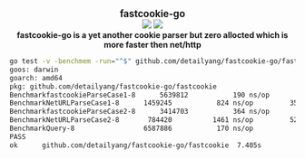 <p align="center">
  <b>
    <span style="font-size:larger;">fastcookie-go</span>
  </b>
  <br />
   <a href="https://travis-ci.org/detailyang/fastcookie-go"><img src="https://travis-ci.org/detailyang/fastcookie-go.svg?branch=master" /></a>
   <a href="https://ci.appveyor.com/project/detailyang/fastcookie-go"><img src="https://ci.appveyor.com/api/projects/status/drc2xk4kcoiydr0x?svg=true" /></a>
   <br />
   <b>fastcookie-go is a yet another cookie parser but zero allocted which is more faster then net/http</b>
</p>

````bash
go test -v -benchmem -run="^$" github.com/detailyang/fastcookie-go/fastcookie -bench Benchmark
goos: darwin
goarch: amd64
pkg: github.com/detailyang/fastcookie-go/fastcookie
BenchmarkfastcookieParseCase1-8   	 5639812	       190 ns/op	       0 B/op	       0 allocs/op
BenchmarkNetURLParseCase1-8    	 1459245	       824 ns/op	     352 B/op	       7 allocs/op
BenchmarkfastcookieParseCase2-8   	 3414703	       364 ns/op	       0 B/op	       0 allocs/op
BenchmarkNetURLParseCase2-8    	  784420	      1461 ns/op	     528 B/op	       8 allocs/op
BenchmarkQuery-8               	 6587886	       170 ns/op	       0 B/op	       0 allocs/op
PASS
ok  	github.com/detailyang/fastcookie-go/fastcookie	7.405s
````
